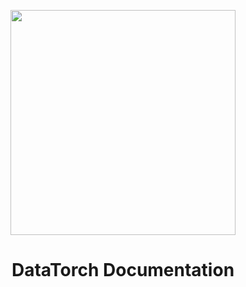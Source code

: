 <p align="center">
    <img src="https://raw.githubusercontent.com/datatorch/documentation/master/docs/.vuepress/public/intro.png" width="360" />
</p>

<h1 align="center">
  DataTorch Documentation
</h1>
